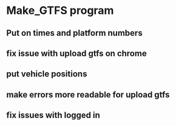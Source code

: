 
# Make_GTFS program 

## Put on times and platform numbers
## fix issue with upload gtfs on chrome
## put vehicle positions
## make errors more readable for upload gtfs
## fix issues with logged in